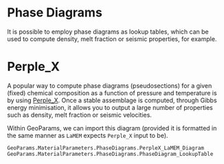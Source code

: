 # Phase Diagrams

It is possible to employ phase diagrams as lookup tables, which can be used to compute density, melt fraction or seismic properties, for example. 


# Perple_X 
A popular way to compute phase diagrams (pseudosections) for a given (fixed) chemical composition as a function of pressure and temperature is by using [Perple_X](https://www.perplex.ethz.ch). Once a stable assemblage is computed, through Gibbs energy minimisation, it allows you to output a large number of properties such as density, melt fraction or seismic velocities.

Within GeoParams, we can import this diagram (provided it is formatted in the same manner as `LaMEM` expects `Perple_X` input to be).

```@docs
GeoParams.MaterialParameters.PhaseDiagrams.PerpleX_LaMEM_Diagram
GeoParams.MaterialParameters.PhaseDiagrams.PhaseDiagram_LookupTable
```

